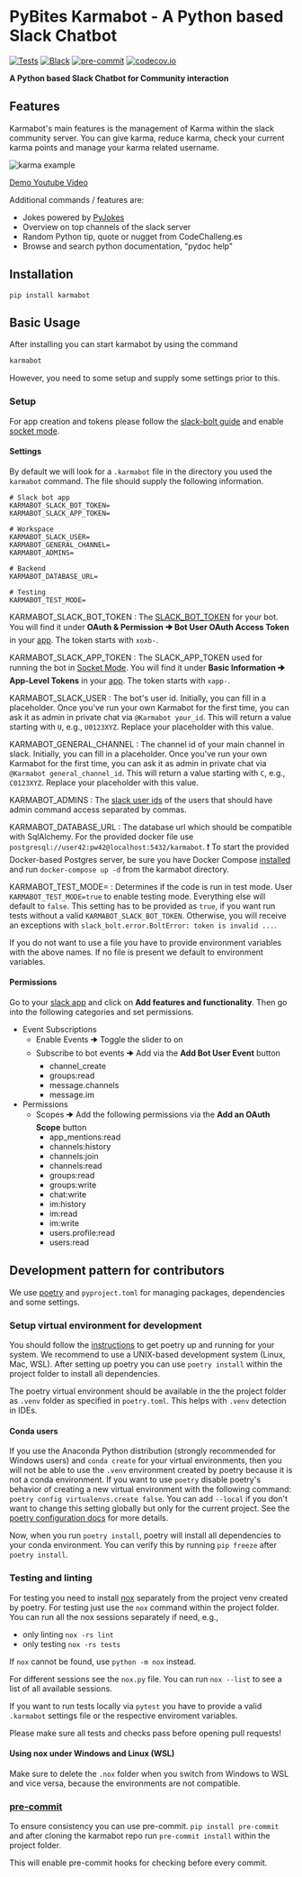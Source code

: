 # PyBites Karmabot - A Python based Slack Chatbot

[![Tests](https://github.com/PyBites-Open-Source/karmabot/workflows/Tests/badge.svg)](https://github.com/PyBites-Open-Source/karmabot/actions?workflow=Tests) [![Black](https://img.shields.io/badge/code%20style-black-000000.svg)](https://github.com/psf/black) [![pre-commit](https://img.shields.io/badge/pre--commit-enabled-brightgreen?logo=pre-commit&logoColor=white)](https://github.com/pre-commit/pre-commit) [![codecov.io](https://codecov.io/github/PyBites-Open-Source/karmabot/coverage.svg?branch=master)](https://codecov.io/github/PyBites-Open-Source/karmabot?branch=master)

**A Python based Slack Chatbot for Community interaction**

## Features

Karmabot's main features is the management of Karma within the slack community server. You can give karma, reduce karma, check your current karma points and manage your karma related username.

![karma example](https://www.pogross.de/uploads/karmabot.png)

[Demo Youtube Video](https://www.youtube.com/watch?v=Yx9qYl6lmzM&amp;t=2s)

Additional commands / features are:

- Jokes powered by [PyJokes](https://github.com/pyjokes/pyjokes)
- Overview on top channels of the slack server
- Random Python tip, quote or nugget from CodeChalleng.es
- Browse and search python documentation, "pydoc help"

## Installation

`pip install karmabot`

## Basic Usage

After installing you can start karmabot by using the command

```bash
karmabot
```

However, you need to some setup and supply some settings prior to this.

### Setup

For app creation and tokens please follow the [slack-bolt guide](https://slack.dev/bolt-python/tutorial/getting-started) and enable [socket mode](https://slack.dev/bolt-python/concepts#socket-mode).

#### Settings

By default we will look for a `.karmabot` file in the directory you used the `karmabot` command. The file should supply the following information.

```env
# Slack bot app
KARMABOT_SLACK_BOT_TOKEN=
KARMABOT_SLACK_APP_TOKEN=

# Workspace
KARMABOT_SLACK_USER=
KARMABOT_GENERAL_CHANNEL=
KARMABOT_ADMINS=

# Backend
KARMABOT_DATABASE_URL=

# Testing
KARMABOT_TEST_MODE=
```

KARMABOT_SLACK_BOT_TOKEN
:   The [SLACK_BOT_TOKEN](https://slack.dev/bolt-python/tutorial/getting-started) for your bot. You will find it under **OAuth & Permission 🠊 Bot User OAuth Access Token** in your [app](https://api.slack.com/apps/). The token starts with `xoxb-`.

KARMABOT_SLACK_APP_TOKEN
: The SLACK_APP_TOKEN used for running the bot in [Socket Mode](https://slack.dev/bolt-python/concepts#socket-mode). You will find it under **Basic Information 🠊 App-Level Tokens** in your [app](https://api.slack.com/apps/).
  The token starts with `xapp-`.

KARMABOT_SLACK_USER
: The bot's user id. Initially, you can fill in a placeholder. Once you've run your own Karmabot for the first time, you can ask it as admin in private chat via `@Karmabot your_id`. This will return a value starting with `U`, e.g., `U0123XYZ`. Replace your placeholder with this value.

KARMABOT_GENERAL_CHANNEL
: The channel id of your main channel in slack. Initially, you can fill in a placeholder. Once you've run your own Karmabot for the first time, you can ask it as admin in private chat via `@Karmabot general_channel_id`. This will return a value starting with `C`, e.g., `C0123XYZ`. Replace your placeholder with this value.

KARMABOT_ADMINS
: The [slack user ids](https://api.slack.com/methods/users.identity) of the users that should have admin command access separated by commas.

KARMABOT_DATABASE_URL
  : The database url which should be compatible with SqlAlchemy. For the provided docker file use `postgresql://user42:pw42@localhost:5432/karmabot`.
  :heavy_exclamation_mark: To start the provided Docker-based Postgres server, be sure you have Docker Compose [installed](https://docs.docker.com/compose/install/) and run `docker-compose up -d` from the karmabot directory.

KARMABOT_TEST_MODE=
  : Determines if the code is run in test mode. User `KARMABOT_TEST_MODE=true` to enable testing mode. Everything else will default to `false`. This setting has to be provided as `true`, if you want run tests without a valid `KARMABOT_SLACK_BOT_TOKEN`. Otherwise, you will receive an exceptions with `slack_bolt.error.BoltError: token is invalid ...`.

If you do not want to use a file you have to provide environment variables with the above names. If no file is present we default to environment variables.

#### Permissions

Go to your [slack app](https://api.slack.com/apps/) and click on **Add features and functionality**. Then go into the following categories and set permissions.

- Event Subscriptions
  - Enable Events 🠊 Toggle the slider to on
  - Subscribe to bot events 🠊 Add via the **Add Bot User Event** button
    - channel_create
    - groups:read
    - message.channels
    - message.im
- Permissions
  - Scopes 🠊 Add the following permissions via the **Add an OAuth Scope** button
    - app_mentions:read
    - channels:history
    - channels:join
    - channels:read
    - groups:read
    - groups:write
    - chat:write
    - im:history
    - im:read
    - im:write
    - users.profile:read
    - users:read

## Development pattern for contributors

We use [poetry](https://github.com/python-poetry/poetry) and `pyproject.toml` for managing packages, dependencies and some settings.

### Setup virtual environment for development

You should follow the [instructions](https://github.com/python-poetry/poetry) to get poetry up and running for your system. We recommend to use a UNIX-based development system (Linux, Mac, WSL). After setting up poetry you can use `poetry install` within the project folder to install all dependencies.

The poetry virtual environment should be available in the the project folder as `.venv` folder as specified in `poetry.toml`. This helps with `.venv` detection in IDEs.

#### Conda users

If you use the Anaconda Python distribution (strongly recommended for Windows users) and `conda create` for your virtual environments, then you will not be able to use the `.venv` environment created by poetry because it is not a conda environment. If you want to use `poetry` disable poetry's behavior of creating a new virtual environment with the following command: `poetry config virtualenvs.create false`. You can add `--local` if you don't want to change this setting globally but only for the current project. See the [poetry configuration docs](https://python-poetry.org/docs/configuration/) for more details.

Now, when you run `poetry install`, poetry will install all dependencies to your conda environment. You can verify this by running `pip freeze` after `poetry install`.

### Testing and linting

For testing you need to install [nox](https://nox.thea.codes/en/stable/) separately from the project venv created by poetry. For testing just use the `nox` command within the project folder. You can run all the nox sessions separately if need, e.g.,

- only linting `nox -rs lint`
- only testing `nox -rs tests`

If `nox` cannot be found, use `python -m nox` instead.

For different sessions see the `nox.py` file. You can run `nox --list` to see a list of all available sessions.

If you want to run tests locally via `pytest` you have to provide a valid `.karmabot` settings file or the respective enviroment variables.

Please make sure all tests and checks pass before opening pull requests!

#### Using nox under Windows and Linux (WSL)

Make sure to delete the `.nox` folder when you switch from Windows to WSL and vice versa, because the environments are not compatible.

### [pre-commit](https://pre-commit.com/)

To ensure consistency you can use pre-commit. `pip install pre-commit` and after cloning the karmabot repo run `pre-commit install` within the project folder.

This will enable pre-commit hooks for checking before every commit.
